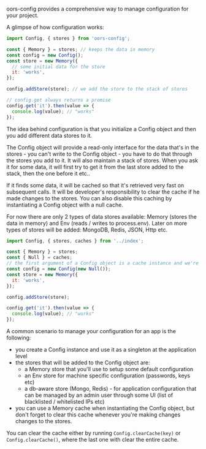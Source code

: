 oors-config provides a comprehensive way to manage configuration for your project.

A glimpse of how configuration works:

```js
import Config, { stores } from 'oors-config';

const { Memory } = stores; // keeps the data in memory
const config = new Config();
const store = new Memory({
  // some initial data for the store
  it: 'works',
});

config.addStore(store); // we add the store to the stack of stores

// config.get always returns a promise
config.get('it').then(value => {
  console.log(value); // "works"
});
```

The idea behind configuration is that you initialize a Config object and then you add different data stores to it.

The Config object will provide a read-only interface for the data that's in the stores - you can't write to the Config object - you have to do that through the stores you add to it. It will also maintain a stack of stores. When you ask it for some data, it will first try to get it from the last store added to the stack, then the one before it etc..

If it finds some data, it will be cached so that it's retrieved very fast on subsequent calls. It will be developer's responsibility to clear the cache if he made changes to the stores. You can also disable this caching by instantiating a Config object with a null cache.

For now there are only 2 types of data stores available: Memory (stores the data in memory) and Env (reads / writes to process.env).
Later on more types of stores will be added: MongoDB, Redis, JSON, Http etc.

```js
import Config, { stores, caches } from '../index';

const { Memory } = stores;
const { Null } = caches;
// the first argument of a Config object is a cache instance and we're going to use a Null cache to disable any caching from happening
const config = new Config(new Null());
const store = new Memory({
  it: 'works',
});

config.addStore(store);

config.get('it').then(value => {
  console.log(value); // "works"
});
```

A common scenario to manage your configuration for an app is the following:
- you create a Config instance and use it as a singleton at the application level
- the stores that will be added to the Config object are:
  - a Memory store that you'll use to setup some default configuration
  - an Env store for machine specific configuration (passwords, keys etc)
  - a db-aware store (Mongo, Redis) - for application configuration that can be managed by an admin user through some UI (list of blacklisted / whitelisted IPs etc)
- you can use a Memory cache when instantiating the Config object, but don't forget to clear this cache whenever you're making changes changes to the stores.

You can clear the cache either by running `Config.clearCache(key)` or `Config.clearCache()`, where the last one with clear the entire cache.
